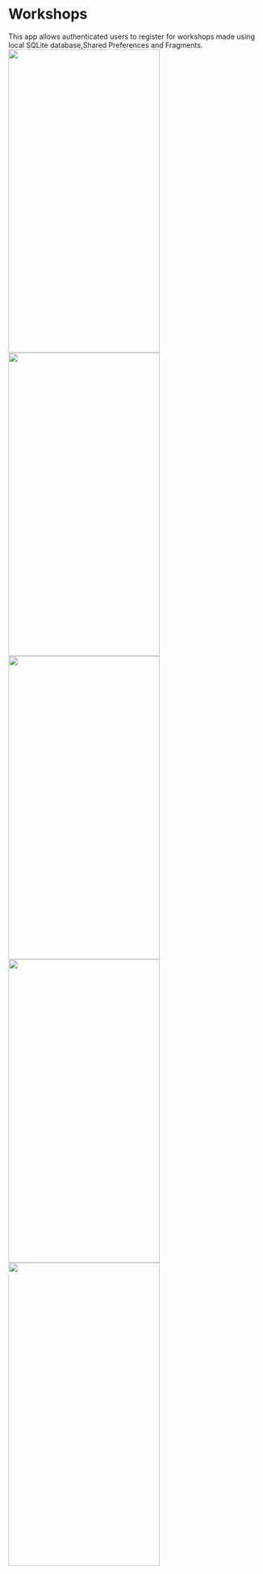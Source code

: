 # Workshops
This app allows authenticated users to register for workshops made using local SQLite database,Shared Preferences and Fragments.
<img src="https://user-images.githubusercontent.com/71960312/128070672-485ea5e9-5f04-4399-96b4-15e6c4ac0263.jpeg" width="300" height="600"> <img src="https://user-images.githubusercontent.com/71960312/128070709-3418f492-f26d-4346-91ce-4159a0c8e6a7.jpeg" width="300" height="600"> 
<img src="https://user-images.githubusercontent.com/71960312/128070799-751213c1-1dcf-4787-876f-10011d966dab.jpeg" width="300" height="600"> 
<img src="https://user-images.githubusercontent.com/71960312/128070886-7a61adbe-b75c-4dc2-851f-f5c5583ed477.jpeg" width="300" height="600"> 
<img src="https://user-images.githubusercontent.com/71960312/128070927-9f1f3168-b60c-4d17-bc7e-7909dbbde16d.jpeg" width="300" height="600"> 
